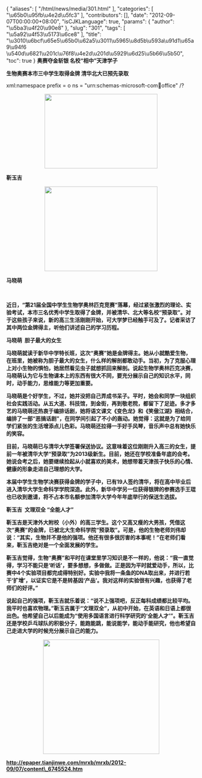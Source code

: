 {
    "aliases": [
        "/html/news/media/301.html"
    ],
    "categories": [
        "\u65b0\u95fb\u4e2d\u5fc3"
    ],
    "contributors": [],
    "date": "2012-09-07T00:00:00+08:00",
    "isCJKLanguage": true,
    "params": {
        "author": "\u5ba3\u4f20\u90e8"
    },
    "slug": "301",
    "tags": [
        "\u5a92\u4f53\u5173\u6ce8"
    ],
    "title": "\u3010\u6bcf\u65e5\u65b0\u62a5\u3011\u5965\u8d5b\u593a\u91d1\u65a9\u94f6 \u540d\u6821\u201c\u76f8\u4e2d\u201d\u5929\u6d25\u5b66\u5b50",
    "toc": true
}
**奥赛夺金斩银 名校“相中”天津学子**

**生物奥赛本市三中学生取得金牌 清华北大已预先录取**

xml:namespace prefix = o ns = "urn:schemas-microsoft-com:office:office" /?

**<img
    src="https://cdn.tfls.online/mirror/full/854b73098d17badc1162fb5e24bcc5f8d2b7c6b5.jpg"
    style="display:block;margin-left:auto;margin-right:auto;"
    decoding="async"
    fetchpriority="auto"
    loading="lazy"
    height="198"
    width="300"
/>**

**靳玉吉**

**<img
    src="https://cdn.tfls.online/mirror/full/fd8e077eca905279313611686ecc911d0d144e79.jpg"
    style="display:block;margin-left:auto;margin-right:auto;"
    decoding="async"
    fetchpriority="auto"
    loading="lazy"
    height="225"
    width="300"
/>**

**马晓萌**

 

**近日，“第21届全国中学生生物学奥林匹克竞赛”落幕，经过紧张激烈的理论、实验考试，本市三名优秀中学生取得了金牌，并被清华、北大等名校“预录取”。对于这些孩子来说，新的高三生活刚刚开始，可大学梦已经触手可及了。记者采访了其中两位金牌得主，听他们讲述自己的学习历程。**

**马晓萌  胆子最大的女生**

**马晓萌就读于新华中学特长班，这次“奥赛”她是金牌得主。她从小就酷爱生物，在班里，她被称为胆子最大的女生，什么样的解剖都敢动手。当初，为了克服心理上对小生物的惧怕，她居然看见虫子就想抓回来解剖。说起生物学奥林匹克决赛，马晓萌认为它与生物课本上的东西有很大不同，要充分展示自己的知识水平，同时，动手能力，思维能力等更加重要。**

**马晓萌是个好学生，不过，她并没把自己弄成书呆子。平时，她会和同学一块组织社会实践活动。从五大道、科技馆，到金街，再到敬老院，都留下了足迹。多才多艺的马晓萌还热衷于编排话剧，她将语文课文《变色龙》和《笑傲江湖》相结合，编排了一部“恶搞话剧”，在同学间引起了不小的轰动。她觉得：这就是为了给同学们紧张的生活增添点儿色彩。马晓萌还拉得一手好手风琴，音乐声中总有她快乐的笑容。**

**目前，马晓萌已与清华大学签署保送协议。这意味着这位刚刚升入高三的女生，提前一年被清华大学“预录取”为2013级新生。目前，她还在学校准备年底的会考。她说会考之后，她要继续捡起从小就喜欢的美术，她想带着天津孩子快乐的心情、健康的形象走进自己理想的大学。**

**本届中学生生物学决赛获得金牌的学子中，已有19人签约清华，将在高中毕业后进入清华大学生命科学学院深造。此外，新华中学另一位获得银牌的参赛选手王琨也已收到邀请，将不占本市名额参加清华大学今年年底举行的保送生选拔。**

**靳玉吉  文理双全 “全能人才”**

**靳玉吉是天津外大附校（小外）的高三学生。这个又高又瘦的大男孩，凭借这次“奥赛”的金牌，已被北大生命科学院“预录取”。可是，他的生物老师刘伟却说：“其实，生物并不是他的强项。他还有很多很厉害的本事呢！”在老师们看来，靳玉吉绝对是一个全面发展的学生。**

**靳玉吉觉得，生物“奥赛”和平时在课堂里学习知识是不一样的，他说：“我一直觉得，学习不能只是‘听话’，要多想想，多做做。正是因为平时就爱动手，所以，比赛中4个实验项目都完成得特别好。实验中我将一条鱼的DNA取出来，并进行若干‘扩增’，以证实它是不是转基因‘产品’。我对这样的实验很有兴趣，也获得了老师们的好评。”**

**说起自己的强项，靳玉吉就乐着说：“说不上强项吧，反正每科成绩都比较平均。我平时也喜欢物理。”靳玉吉属于“文理双全”，从初中开始，在英语和日语上都很出色。他希望自己以后能成为“使用多国语言进行科学研究的‘全能人才’”。靳玉吉还是学校乒乓球队的积极分子，能跑能跳，能说能学，能动手能研究，他也希望自己走进大学的时候充分展示自己的能力。**

**<img
    src="https://cdn.tfls.online/mirror/full/807ead817f247e1f9ff6bbb92702ea465c31419d.jpg"
    style="display:block;margin-left:auto;margin-right:auto;"
    decoding="async"
    fetchpriority="auto"
    loading="lazy"
    height="304"
    width="309"
/>**

**http://epaper.tianjinwe.com/mrxb/mrxb/2012-09/07/content\_6745524.htm**

